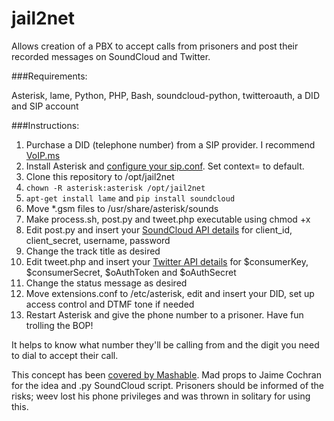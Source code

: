 jail2net
=========
Allows creation of a PBX to accept calls from prisoners and post their recorded messages on SoundCloud and Twitter.

###Requirements:

Asterisk, lame, Python, PHP, Bash, soundcloud-python, twitteroauth, a DID and SIP account

###Instructions:

1. Purchase a DID (telephone number) from a SIP provider. I recommend [VoIP.ms](https://voip.ms)
2. Install Asterisk and [configure your sip.conf](http://wiki.voip.ms/article/PBXs#Asterisk_.28SIP.29). Set context= to default.
3. Clone this repository to /opt/jail2net
4. `chown -R asterisk:asterisk /opt/jail2net`
5. `apt-get install lame` and `pip install soundcloud`
6. Move *.gsm files to /usr/share/asterisk/sounds
7. Make process.sh, post.py and tweet.php executable using chmod +x
8. Edit post.py and insert your [SoundCloud API details](http://soundcloud.com/settings/connections) for client_id, client_secret, username, password
9. Change the track title as desired
10. Edit tweet.php and insert your [Twitter API details](https://dev.twitter.com/) for $consumerKey, $consumerSecret, $oAuthToken and $oAuthSecret
11. Change the status message as desired
12. Move extensions.conf to /etc/asterisk, edit and insert your DID, set up access control and DTMF tone if needed
13. Restart Asterisk and give the phone number to a prisoner. Have fun trolling the BOP!

It helps to know what number they'll be calling from and the digit you need to dial to accept their call.

This concept has been [covered by Mashable](http://mashable.com/2013/04/15/weev-soundcloud-message/). Mad props to Jaime Cochran for the idea and .py SoundCloud script. Prisoners should be informed of the risks; weev lost his phone privileges and was thrown in solitary for using this.
